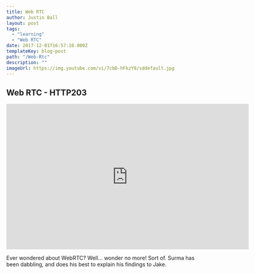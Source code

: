 ```yaml
---
title: Web RTC
author: Justin Ball
layout: post
tags:
  - "learning"
  - "Web RTC"
date: 2017-12-01T16:57:18.000Z
templateKey: blog-post
path: "/Web-Rtc"
description: ""
imageUrl: https://img.youtube.com/vi/7cbD-hFkzY0/sddefault.jpg
---
```


<div id="7cbD-hFkzY0" class="youtube-video">
  <h2 class="youtube-title">Web RTC - HTTP203</h2>
  <iframe src="https://www.youtube.com/embed/7cbD-hFkzY0" frameborder="0" width="640" height="385" allowfullscreen>
    <p>Your browser does not support iframes.</p>
  </iframe>
  <p class="youtube-description">Ever wondered about WebRTC? Well... wonder no more! Sort of. Surma has been dabbling, and does his best to explain his findings to Jake.</p>
</div>
